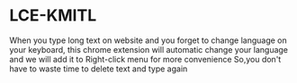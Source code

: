 # LCE-KMITL
  When you type long text on website and you forget to change language on your keyboard,
this chrome extension will automatic change your language and we will add it to Right-click menu for more convenience
So,you don't have to waste time to delete text and type again

